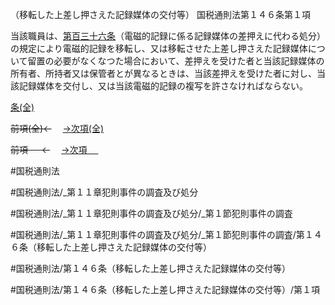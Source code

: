 （移転した上差し押さえた記録媒体の交付等）
国税通則法第１４６条第１項

当該職員は、[第百三十六条](国税通則法＿＿＿＿＿第１３６条第１項)（電磁的記録に係る記録媒体の差押えに代わる処分）の規定により電磁的記録を移転し、又は移転させた上差し押さえた記録媒体について留置の必要がなくなつた場合において、差押えを受けた者と当該記録媒体の所有者、所持者又は保管者とが異なるときは、当該差押えを受けた者に対し、当該記録媒体を交付し、又は当該電磁的記録の複写を許さなければならない。

[条(全)](国税通則法＿＿＿＿＿第１４６条_.md)

~~前項(全)←~~　  [→次項(全)](国税通則法＿＿＿＿＿第１４６条第２項_.md)

~~前項 　 ←~~　  [→次項 　 ](国税通則法＿＿＿＿＿第１４６条第２項.md)



#国税通則法

#国税通則法/_第１１章犯則事件の調査及び処分

#国税通則法/_第１１章犯則事件の調査及び処分/_第１節犯則事件の調査

#国税通則法/_第１１章犯則事件の調査及び処分/_第１節犯則事件の調査/第１４６条（移転した上差し押さえた記録媒体の交付等）

#国税通則法/第１４６条（移転した上差し押さえた記録媒体の交付等）

#国税通則法/第１４６条（移転した上差し押さえた記録媒体の交付等）/第１項

